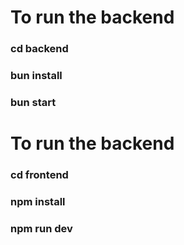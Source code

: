 # To run the backend

### cd backend

### bun install

### bun start

# To run the backend

### cd frontend

### npm install

### npm run dev
